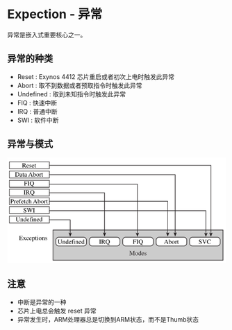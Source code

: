 # Expection - 异常

异常是嵌入式重要核心之一。

## 异常的种类
* Reset : Exynos 4412 芯片重启或者初次上电时触发此异常
* Abort : 取不到数据或者预取指令时触发此异常
* Undefined : 取到未知指令时触发此异常
* FIQ : 快速中断
* IRQ : 普通中断
* SWI : 软件中断

## 异常与模式

![异常与模式](resource/images/ExceptionsAndModes.png)

## 注意

* 中断是异常的一种
* 芯片上电总会触发 reset 异常
* 异常发生时，ARM处理器总是切换到ARM状态，而不是Thumb状态

